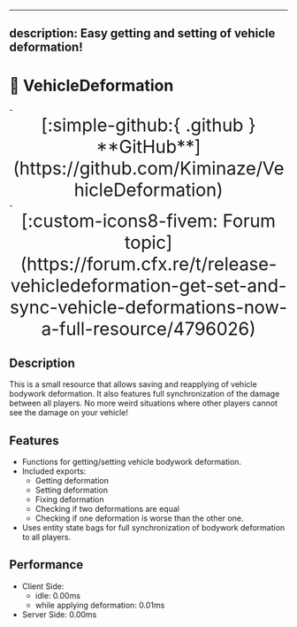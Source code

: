 
---
description: Easy getting and setting of vehicle deformation!
---

# 🚜 VehicleDeformation

<div class="grid cards" markdown>
- <center><span style="font-size: 32px;">[:simple-github:{ .github } **GitHub**](https://github.com/Kiminaze/VehicleDeformation)</span></center>
- <center><span style="font-size: 32px;">[:custom-icons8-fivem: Forum topic](https://forum.cfx.re/t/release-vehicledeformation-get-set-and-sync-vehicle-deformations-now-a-full-resource/4796026)</span></center>
</div>

## Description

This is a small resource that allows saving and reapplying of vehicle bodywork deformation. It also 
features full synchronization of the damage between all players. No more weird situations where 
other players cannot see the damage on your vehicle!

<div class="youtube-placeholder" data-videotitle="VehicleDeformation Showcase" data-videoid="bxdsG5_DeXo"></div>

## Features

* Functions for getting/setting vehicle bodywork deformation.
* Included exports:
  * Getting deformation
  * Setting deformation
  * Fixing deformation
  * Checking if two deformations are equal
  * Checking if one deformation is worse than the other one.
* Uses entity state bags for full synchronization of bodywork deformation to all players.

## Performance

* Client Side:
  * idle: 0.00ms
  * while applying deformation: 0.01ms
* Server Side: 0.00ms
